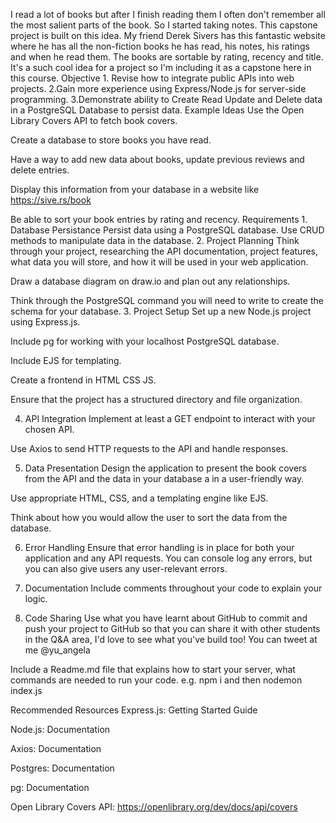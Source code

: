 I read a lot of books but after I finish reading them I often don't remember all the most salient parts of the book. So I started taking notes. This capstone project is built on this idea. My friend Derek Sivers has this fantastic website where he has all the non-fiction books he has read, his notes, his ratings and when he read them. The books are sortable by rating, recency and title. It's a such cool idea for a project so I'm including it as a capstone here in this course.                                                                  Objective                                                                                                                                                    1. Revise how to integrate public APIs into web projects.                                                                                   2.Gain more experience using Express/Node.js for server-side programming.                                                  3.Demonstrate ability to Create Read Update and Delete data in a PostgreSQL Database to persist data.                                                                                                                                                               Example Ideas                                                                                                                                              Use the Open Library Covers API to fetch book covers. 

Create a database to store books you have read.

Have a way to add new data about books, update previous reviews and delete entries.

Display this information from your database in a website like https://sive.rs/book

Be able to sort your book entries by rating and recency.                                                                           Requirements                                                                                                                                             1. Database Persistance                                                                                                                                  Persist data using a PostgreSQL database.                                                                                                Use CRUD methods to manipulate data in the database.                                                                         2. Project Planning                                                                                                                        Think through your project, researching the API documentation, project features, what data you will store, and how it will be used in your web application. 

Draw a database diagram on draw.io and plan out any relationships.

Think through the PostgreSQL command you will need to write to create the schema for your database.                                                                                                                                               3. Project Setup 
Set up a new Node.js project using Express.js.

Include pg for working with your localhost PostgreSQL database.

Include EJS for templating.

Create a frontend in HTML CSS JS.

Ensure that the project has a structured directory and file organization.

4. API Integration
Implement at least a GET endpoint to interact with your chosen API.

Use Axios to send HTTP requests to the API and handle responses.

5. Data Presentation
Design the application to present the book covers from the API and the data in your database a in a user-friendly way.

Use appropriate HTML, CSS, and a templating engine like EJS.

Think about how you would allow the user to sort the data from the database.

6. Error Handling
Ensure that error handling is in place for both your application and any API requests. You can console log any errors, but you can also give users any user-relevant errors.

7. Documentation
Include comments throughout your code to explain your logic.

8. Code Sharing
Use what you have learnt about GitHub to commit and push your project to GitHub so that you can share it with other students in the Q&A area, I'd love to see what you've build too! You can tweet at me @yu_angela

Include a Readme.md file that explains how to start your server, what commands are needed to run your code. e.g. npm i  and then nodemon index.js

Recommended Resources
Express.js: Getting Started Guide

Node.js: Documentation

Axios: Documentation

Postgres: Documentation

pg: Documentation

Open Library Covers API:  https://openlibrary.org/dev/docs/api/covers
